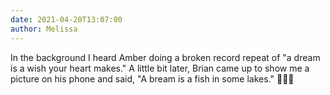 ```yaml
---
date: 2021-04-20T13:07:00
author: Melissa
---
```

In the background I heard Amber doing a broken record repeat of "a dream is a wish your heart makes." A little bit later, Brian came up to show me a picture on his phone and said, "A bream is a fish in some lakes." 🤦‍♀️🙄